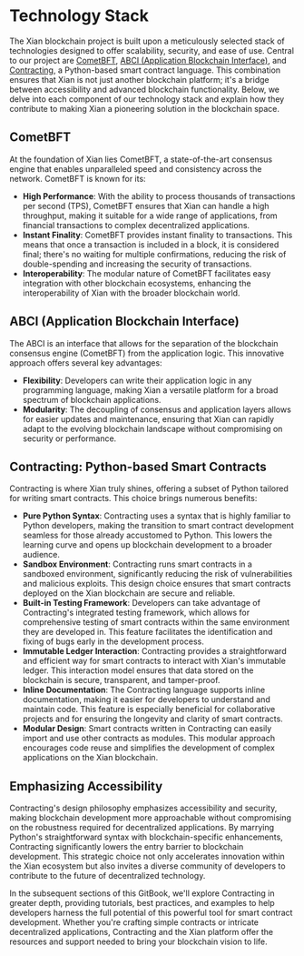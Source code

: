 # Technology Stack

The Xian blockchain project is built upon a meticulously selected stack of technologies designed to offer scalability, security, and ease of use. Central to our project are [CometBFT](https://cometbft.com/), [ABCI (Application Blockchain Interface)](https://docs.cometbft.com/latest/architecture/abci/), and [Contracting](/contracts/), a Python-based smart contract language. This combination ensures that Xian is not just another blockchain platform; it's a bridge between accessibility and advanced blockchain functionality. Below, we delve into each component of our technology stack and explain how they contribute to making Xian a pioneering solution in the blockchain space.

## **CometBFT**

At the foundation of Xian lies CometBFT, a state-of-the-art consensus engine that enables unparalleled speed and consistency across the network. CometBFT is known for its:

* **High Performance**: With the ability to process thousands of transactions per second (TPS), CometBFT ensures that Xian can handle a high throughput, making it suitable for a wide range of applications, from financial transactions to complex decentralized applications.
* **Instant Finality**: CometBFT provides instant finality to transactions. This means that once a transaction is included in a block, it is considered final; there's no waiting for multiple confirmations, reducing the risk of double-spending and increasing the security of transactions.
* **Interoperability**: The modular nature of CometBFT facilitates easy integration with other blockchain ecosystems, enhancing the interoperability of Xian with the broader blockchain world.

## **ABCI (Application Blockchain Interface)**

The ABCI is an interface that allows for the separation of the blockchain consensus engine (CometBFT) from the application logic. This innovative approach offers several key advantages:

* **Flexibility**: Developers can write their application logic in any programming language, making Xian a versatile platform for a broad spectrum of blockchain applications.
* **Modularity**: The decoupling of consensus and application layers allows for easier updates and maintenance, ensuring that Xian can rapidly adapt to the evolving blockchain landscape without compromising on security or performance.

## **Contracting: Python-based Smart Contracts**

Contracting is where Xian truly shines, offering a subset of Python tailored for writing smart contracts. This choice brings numerous benefits:

* **Pure Python Syntax**: Contracting uses a syntax that is highly familiar to Python developers, making the transition to smart contract development seamless for those already accustomed to Python. This lowers the learning curve and opens up blockchain development to a broader audience.
* **Sandbox Environment**: Contracting runs smart contracts in a sandboxed environment, significantly reducing the risk of vulnerabilities and malicious exploits. This design choice ensures that smart contracts deployed on the Xian blockchain are secure and reliable.
* **Built-in Testing Framework**: Developers can take advantage of Contracting's integrated testing framework, which allows for comprehensive testing of smart contracts within the same environment they are developed in. This feature facilitates the identification and fixing of bugs early in the development process.
* **Immutable Ledger Interaction**: Contracting provides a straightforward and efficient way for smart contracts to interact with Xian's immutable ledger. This interaction model ensures that data stored on the blockchain is secure, transparent, and tamper-proof.
* **Inline Documentation**: The Contracting language supports inline documentation, making it easier for developers to understand and maintain code. This feature is especially beneficial for collaborative projects and for ensuring the longevity and clarity of smart contracts.
* **Modular Design**: Smart contracts written in Contracting can easily import and use other contracts as modules. This modular approach encourages code reuse and simplifies the development of complex applications on the Xian blockchain.

## Emphasizing Accessibility

Contracting's design philosophy emphasizes accessibility and security, making blockchain development more approachable without compromising on the robustness required for decentralized applications. By marrying Python's straightforward syntax with blockchain-specific enhancements, Contracting significantly lowers the entry barrier to blockchain development. This strategic choice not only accelerates innovation within the Xian ecosystem but also invites a diverse community of developers to contribute to the future of decentralized technology.

In the subsequent sections of this GitBook, we'll explore Contracting in greater depth, providing tutorials, best practices, and examples to help developers harness the full potential of this powerful tool for smart contract development. Whether you're crafting simple contracts or intricate decentralized applications, Contracting and the Xian platform offer the resources and support needed to bring your blockchain vision to life.
